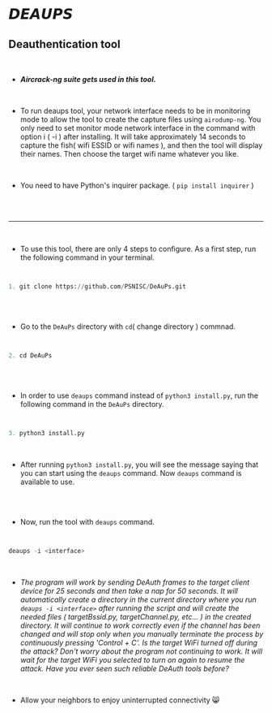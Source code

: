 # 𝘿𝙀𝘼𝙐𝙋𝙎

## Deauthentication tool

<br>

- ***Aircrack-ng suite gets used in this tool.***

<br>

- To run deaups tool, your network interface needs to be in monitoring mode to allow the tool to create the capture files using `airodump-ng`. You only need to set monitor mode network interface in the command with option i ( -i ) after installing. It will take approximately 14 seconds to capture the fish( wifi ESSID or wifi names ), and then the tool will display their names. Then choose the target wifi name whatever you like.

<br>

- You need to have Python's inquirer package. ( `pip install inquirer` )

<br>

<br>

***

<br>

- To use this tool, there are only 4 steps to configure. As a first step, run the following command in your terminal.

```python


1. git clone https://github.com/PSNISC/DeAuPs.git


```

<br>

<br>


- Go to the `DeAuPs` directory with `cd`( change directory ) commnad.


```python


2. cd DeAuPs


```

<br>

<br>

- In order to use `deaups` command instead of `python3 install.py`, run the following command in the `DeAuPs` directory.

```python


3. python3 install.py


```


<br>


- After running   `python3 install.py`, you will see the message saying that you can start using the `deaups` command. Now `deaups` command is available to use.

<br>

<br>

- Now, run the tool with `deaups` command.


```python


deaups -i <interface>


```

<br>


- *The program will work by sending DeAuth frames to the target client device for 25 seconds and then take a nap for 50 seconds. It will automatically create a directory in the current directory where you run `deaups -i <interface>` after running the script and will create the needed files ( targetBssid.py, targetChannel.py, etc... ) in the created directory. It will continue to work correctly even if the channel has been changed and will stop only when you manually terminate the process by continuously pressing 'Control + C'. Is the target WiFi turned off during the attack? Don't worry about the program not continuing to work. It will wait for the target WiFi you selected to turn on again to resume the attack. Have you ever seen such reliable DeAuth tools before?*

<br>


- Allow your neighbors to enjoy uninterrupted connectivity 😸

<br>
